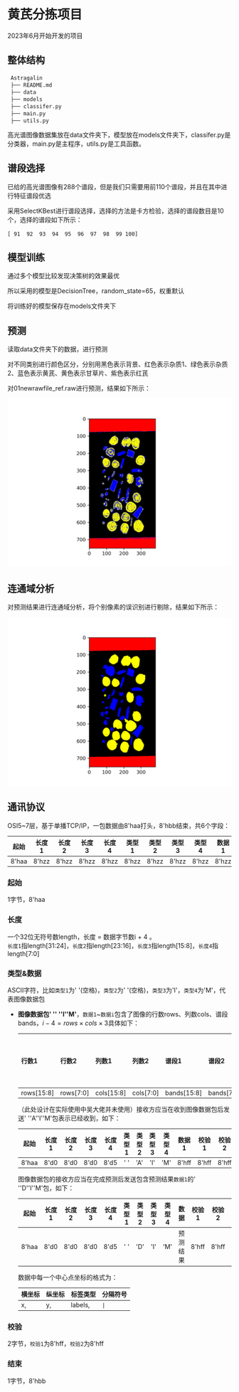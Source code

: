 # 黄芪分拣项目

2023年6月开始开发的项目

## 整体结构

   ```text
    Astragalin
    ├── README.md
    ├── data
    ├── models
    ├── classifer.py
    ├── main.py
    ├── utils.py
```
高光谱图像数据集放在data文件夹下，模型放在models文件夹下，classifer.py是分类器，main.py是主程序，utils.py是工具函数。

## 谱段选择

已给的高光谱图像有288个谱段，但是我们只需要用前110个谱段，并且在其中进行特征谱段优选

采用SelectKBest进行谱段选择，选择的方法是卡方检验，选择的谱段数目是10个，选择的谱段如下所示：

    [ 91  92  93  94  95  96  97  98  99 100]

## 模型训练

通过多个模型比较发现决策树的效果最优

所以采用的模型是DecisionTree，random_state=65，权重默认

将训练好的模型保存在models文件夹下

## 预测

读取data文件夹下的数据，进行预测

对不同类别进行颜色区分，分别用黑色表示背景、红色表示杂质1、绿色表示杂质2、蓝色表示黄芪、黄色表示甘草片、紫色表示红芪

对01newrawfile_ref.raw进行预测，结果如下所示：

![预测结果](./pics/预测结果.png)

## 连通域分析

对预测结果进行连通域分析，将个别像素的误识别进行剔除，结果如下所示：

![连通域分析之后的预测结果](./pics/连通域分析之后的预测结果.png)

## 通讯协议

OSI5~7层，基于单播TCP/IP，一包数据由8'haa打头，8'hbb结束，共6个字段：

| 起始  | 长度1 | 长度2 | 长度3 | 长度4 | 类型1 | 类型2 | 类型3 | 类型4 | 数据1 | 数据2 | ...  | 数据i | 校验1 | 校验2 | 结束  |
| :---: | :---: | :---: | :---: | :---: | :---: | :---: | :---: | :---: | :---: | :---: | :--: | :---: | :---: | :---: | :---: |
| 8'haa | 8'hzz | 8'hzz | 8'hzz | 8'hzz | 8'hzz | 8'hzz | 8'hzz | 8'hzz | 8'hzz | 8'hzz | ...  | 8'hzz | 8'hff | 8'hff | 8'hbb |

### 起始

1字节，8'haa

### 长度

一个32位无符号数length，长度 = 数据字节数i + 4 。<br>`长度1`指length[31:24]，`长度2`指length[23:16]，`长度3`指length[15:8]，`长度4`指length[7:0]

### 类型&数据

ASCII字符，比如`类型1`为' '(空格)，`类型2`为' '(空格)，`类型3`为'I'，`类型4`为'M'，代表图像数据包

- **图像数据包' '' ''I''M'**，`数据1`~`数据i`包含了图像的行数rows、列数cols、谱段bands，$i-4=rows \times cols \times 3$具体如下：

  | 行数1      | 行数2     | 列数1      | 列数2     | 谱段1         | 谱段2        | 图像数据1 | ...  | 图像数据(i-4) |
  | ---------- | --------- | ---------- | --------- |-------------|------------| --------- | ---- | ------------- |
  | rows[15:8] | rows[7:0] | cols[15:8] | cols[7:0] | bands[15:8] | bands[7:0] |           | ...  |               |

  （此处设计在实际使用中吴大佬并未使用）接收方应当在收到图像数据包后发送' ''A''I''M'包表示已经收到，如下：

  | 起始  | 长度1 | 长度2 | 长度3 | 长度4 | 类型1 | 类型2 | 类型3 | 类型4 | 数据1 | 校验1 | 校验2 | 结束  |
  | :---: | :---: | :---: | :---: | :---: | :---: | :---: | :---: | :---: | :---: | :---: | :---: | :---: |
  | 8'haa | 8'd0  | 8'd0  | 8'd0  | 8'd5  |  ' '  |  'A'  |  'I'  |  'M'  | 8'hff | 8'hff | 8'hff | 8'hbb |

  图像数据包的接收方应当在完成预测后发送包含预测结果`数据1`的' ''D''I''M'包，如下：

  | 起始  | 长度1 | 长度2 | 长度3 | 长度4 | 类型1 | 类型2 | 类型3 | 类型4 |  数据   | 校验1 | 校验2 | 结束  |
  | :---: | :---: | :---: | :---: | :---: | :---: | :---: | :---: | :---: |:-----:| :---: | :---: | :---: |
  | 8'haa | 8'd0  | 8'd0  | 8'd0  | 8'd5  |  ' '  |  'D'  |  'I'  |  'M'  | 预测结果  | 8'hff | 8'hff | 8'hbb |

    数据中每一个中心点坐标的格式为：
   

   | 横坐标 | 纵坐标 | 标签类型    | 分隔符号         |
   |-----|-----|---------|--------------|
   | x,  | y,  | labels, | <code>&#124; |

### 校验

2字节，`校验1`为8'hff，`校验2`为8'hff

### 结束

1字节，8'hbb


